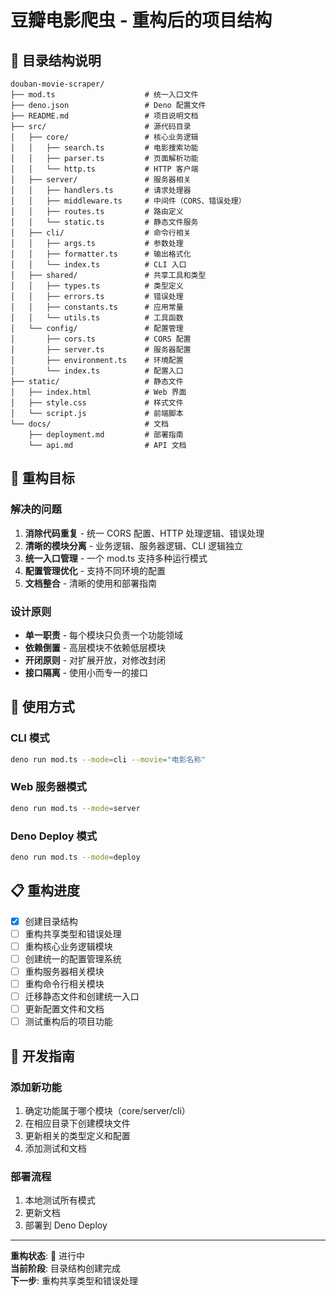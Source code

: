 # 豆瓣电影爬虫 - 重构后的项目结构

## 📁 目录结构说明

```
douban-movie-scraper/
├── mod.ts                    # 统一入口文件
├── deno.json                 # Deno 配置文件
├── README.md                 # 项目说明文档
├── src/                      # 源代码目录
│   ├── core/                 # 核心业务逻辑
│   │   ├── search.ts         # 电影搜索功能
│   │   ├── parser.ts         # 页面解析功能
│   │   └── http.ts           # HTTP 客户端
│   ├── server/               # 服务器相关
│   │   ├── handlers.ts       # 请求处理器
│   │   ├── middleware.ts     # 中间件（CORS、错误处理）
│   │   ├── routes.ts         # 路由定义
│   │   └── static.ts         # 静态文件服务
│   ├── cli/                  # 命令行相关
│   │   ├── args.ts           # 参数处理
│   │   ├── formatter.ts      # 输出格式化
│   │   └── index.ts          # CLI 入口
│   ├── shared/               # 共享工具和类型
│   │   ├── types.ts          # 类型定义
│   │   ├── errors.ts         # 错误处理
│   │   ├── constants.ts      # 应用常量
│   │   └── utils.ts          # 工具函数
│   └── config/               # 配置管理
│       ├── cors.ts           # CORS 配置
│       ├── server.ts         # 服务器配置
│       ├── environment.ts    # 环境配置
│       └── index.ts          # 配置入口
├── static/                   # 静态文件
│   ├── index.html            # Web 界面
│   ├── style.css             # 样式文件
│   └── script.js             # 前端脚本
└── docs/                     # 文档
    ├── deployment.md         # 部署指南
    └── api.md                # API 文档
```

## 🎯 重构目标

### 解决的问题
1. **消除代码重复** - 统一 CORS 配置、HTTP 处理逻辑、错误处理
2. **清晰的模块分离** - 业务逻辑、服务器逻辑、CLI 逻辑独立
3. **统一入口管理** - 一个 mod.ts 支持多种运行模式
4. **配置管理优化** - 支持不同环境的配置
5. **文档整合** - 清晰的使用和部署指南

### 设计原则
- **单一职责** - 每个模块只负责一个功能领域
- **依赖倒置** - 高层模块不依赖低层模块
- **开闭原则** - 对扩展开放，对修改封闭
- **接口隔离** - 使用小而专一的接口

## 🚀 使用方式

### CLI 模式
```bash
deno run mod.ts --mode=cli --movie="电影名称"
```

### Web 服务器模式
```bash
deno run mod.ts --mode=server
```

### Deno Deploy 模式
```bash
deno run mod.ts --mode=deploy
```

## 📋 重构进度

- [x] 创建目录结构
- [ ] 重构共享类型和错误处理
- [ ] 重构核心业务逻辑模块
- [ ] 创建统一的配置管理系统
- [ ] 重构服务器相关模块
- [ ] 重构命令行相关模块
- [ ] 迁移静态文件和创建统一入口
- [ ] 更新配置文件和文档
- [ ] 测试重构后的项目功能

## 🔧 开发指南

### 添加新功能
1. 确定功能属于哪个模块（core/server/cli）
2. 在相应目录下创建模块文件
3. 更新相关的类型定义和配置
4. 添加测试和文档

### 部署流程
1. 本地测试所有模式
2. 更新文档
3. 部署到 Deno Deploy

---

**重构状态**: 🔄 进行中  
**当前阶段**: 目录结构创建完成  
**下一步**: 重构共享类型和错误处理